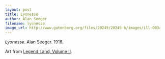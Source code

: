 ```yaml
---
layout: post
title: Lyonesse
author: Alan Seeger
filename: lyonesse
image_url: http://www.gutenberg.org/files/20249/20249-h/images/ill-0034.jpg
---
```


_Lyonesse_.  Alan Seeger.  1916.

Art from [Legend Land, Volume II](http://www.gutenberg.org/files/20249/20249-h/20249-h.htm).
